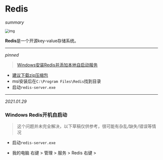 # Redis

*summary*

<img src="https://ss0.bdstatic.com/70cFvHSh_Q1YnxGkpoWK1HF6hhy/it/u=2187486875,447854113&fm=26&gp=0.jpg" alt="img" style="zoom:80%;" />

**Redis**是一个开源key-value存储系统。

---

*pinned*

> [Windows安装Redis并添加本地自启动服务](https://www.cnblogs.com/hongmoshui/p/10621814.html)

- [建议下载zip压缩包](https://github.com/microsoftarchive/redis/releases)
- msi安装后在`C:\Program Files\Redis`找到目录
- 启动`redis-server.exe`

---

*2021.01.29*

### Windows Redis开机自启动

> 这个问题并未完全解决，以下草稿仅供参考，很可能有杂乱/缺失/错误等情况

- 启动`redis-server.exe`

- 我的电脑 右键 > 管理 > 服务 > Redis 右键 > 
